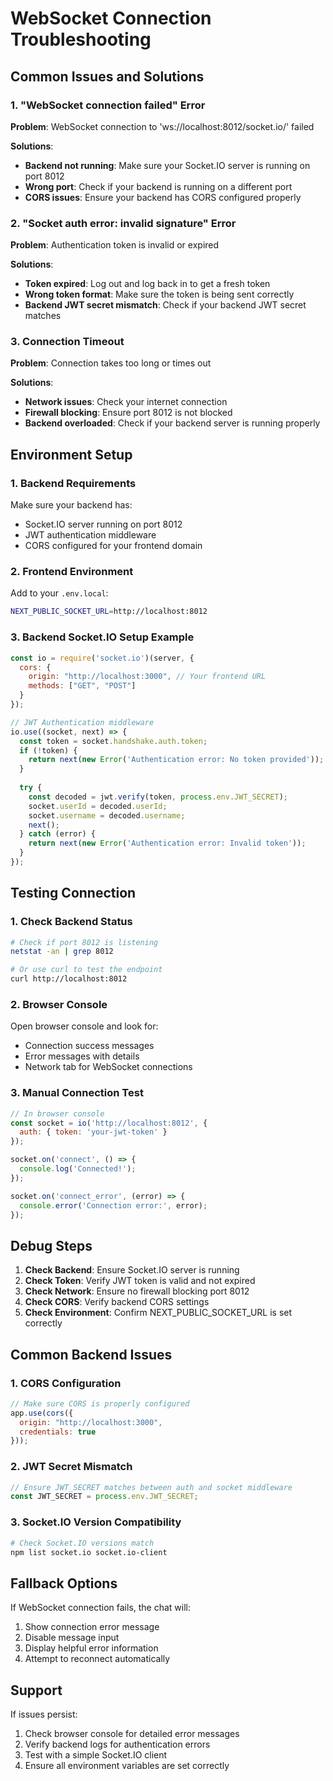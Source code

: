 # WebSocket Connection Troubleshooting

## Common Issues and Solutions

### 1. "WebSocket connection failed" Error

**Problem**: WebSocket connection to 'ws://localhost:8012/socket.io/' failed

**Solutions**:
- **Backend not running**: Make sure your Socket.IO server is running on port 8012
- **Wrong port**: Check if your backend is running on a different port
- **CORS issues**: Ensure your backend has CORS configured properly

### 2. "Socket auth error: invalid signature" Error

**Problem**: Authentication token is invalid or expired

**Solutions**:
- **Token expired**: Log out and log back in to get a fresh token
- **Wrong token format**: Make sure the token is being sent correctly
- **Backend JWT secret mismatch**: Check if your backend JWT secret matches

### 3. Connection Timeout

**Problem**: Connection takes too long or times out

**Solutions**:
- **Network issues**: Check your internet connection
- **Firewall blocking**: Ensure port 8012 is not blocked
- **Backend overloaded**: Check if your backend server is running properly

## Environment Setup

### 1. Backend Requirements

Make sure your backend has:
- Socket.IO server running on port 8012
- JWT authentication middleware
- CORS configured for your frontend domain

### 2. Frontend Environment

Add to your `.env.local`:
```bash
NEXT_PUBLIC_SOCKET_URL=http://localhost:8012
```

### 3. Backend Socket.IO Setup Example

```javascript
const io = require('socket.io')(server, {
  cors: {
    origin: "http://localhost:3000", // Your frontend URL
    methods: ["GET", "POST"]
  }
});

// JWT Authentication middleware
io.use((socket, next) => {
  const token = socket.handshake.auth.token;
  if (!token) {
    return next(new Error('Authentication error: No token provided'));
  }
  
  try {
    const decoded = jwt.verify(token, process.env.JWT_SECRET);
    socket.userId = decoded.userId;
    socket.username = decoded.username;
    next();
  } catch (error) {
    return next(new Error('Authentication error: Invalid token'));
  }
});
```

## Testing Connection

### 1. Check Backend Status

```bash
# Check if port 8012 is listening
netstat -an | grep 8012

# Or use curl to test the endpoint
curl http://localhost:8012
```

### 2. Browser Console

Open browser console and look for:
- Connection success messages
- Error messages with details
- Network tab for WebSocket connections

### 3. Manual Connection Test

```javascript
// In browser console
const socket = io('http://localhost:8012', {
  auth: { token: 'your-jwt-token' }
});

socket.on('connect', () => {
  console.log('Connected!');
});

socket.on('connect_error', (error) => {
  console.error('Connection error:', error);
});
```

## Debug Steps

1. **Check Backend**: Ensure Socket.IO server is running
2. **Check Token**: Verify JWT token is valid and not expired
3. **Check Network**: Ensure no firewall blocking port 8012
4. **Check CORS**: Verify backend CORS settings
5. **Check Environment**: Confirm NEXT_PUBLIC_SOCKET_URL is set correctly

## Common Backend Issues

### 1. CORS Configuration
```javascript
// Make sure CORS is properly configured
app.use(cors({
  origin: "http://localhost:3000",
  credentials: true
}));
```

### 2. JWT Secret Mismatch
```javascript
// Ensure JWT_SECRET matches between auth and socket middleware
const JWT_SECRET = process.env.JWT_SECRET;
```

### 3. Socket.IO Version Compatibility
```bash
# Check Socket.IO versions match
npm list socket.io socket.io-client
```

## Fallback Options

If WebSocket connection fails, the chat will:
1. Show connection error message
2. Disable message input
3. Display helpful error information
4. Attempt to reconnect automatically

## Support

If issues persist:
1. Check browser console for detailed error messages
2. Verify backend logs for authentication errors
3. Test with a simple Socket.IO client
4. Ensure all environment variables are set correctly 